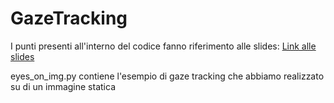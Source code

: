 # GazeTracking

I punti presenti all'interno del codice fanno riferimento alle slides:
[Link alle slides](https://docs.google.com/presentation/d/1rh8Rk2_raSYJGOSOlaNUFsrsD8oY-_vwiWsJfft97Fk/edit?usp=sharing)

eyes_on_img.py contiene l'esempio di gaze tracking che abbiamo realizzato su di un immagine statica
